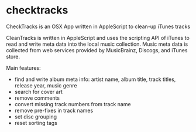 checktracks
===========

CheckTracks is an OSX App written in AppleScript to clean-up iTunes tracks

CleanTracks is written in AppleScript and uses the scripting API of iTunes to read and write 
meta data into the local music collection. Music meta data is collected from web services 
provided by MusicBrainz, Discogs, and iTunes store.  

Main features:
* find and write album meta info: artist name, album title, track titles, release year, music genre
* search for cover art
* remove comments
* convert missing track numbers from track name
* remove pre-fixes in track names
* set disc grouping
* reset sorting tags
